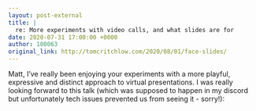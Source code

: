```yaml
---
layout: post-external
title: |
  re: More experiments with video calls, and what slides are for
date: 2020-07-31 17:00:00 +0000
author: 100063
original_link: http://tomcritchlow.com/2020/08/01/face-slides/
---
```


Matt, I’ve really been enjoying your experiments with a more playful, expressive and distinct approach to virtual presentations. I was really looking forward to this talk (which was supposed to happen in my discord but unfortunately tech issues prevented us from seeing it - sorry!):
